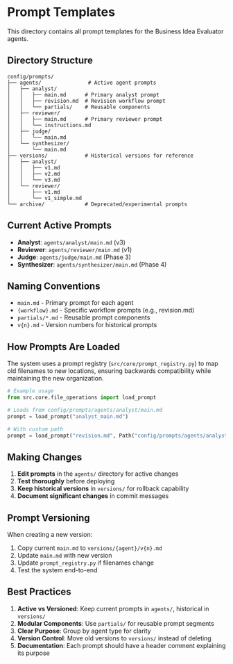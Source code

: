 # Prompt Templates

This directory contains all prompt templates for the Business Idea Evaluator agents.

## Directory Structure

```text
config/prompts/
├── agents/               # Active agent prompts
│   ├── analyst/
│   │   ├── main.md      # Primary analyst prompt
│   │   ├── revision.md  # Revision workflow prompt
│   │   └── partials/    # Reusable components
│   ├── reviewer/
│   │   ├── main.md      # Primary reviewer prompt
│   │   └── instructions.md
│   ├── judge/
│   │   └── main.md
│   └── synthesizer/
│       └── main.md
├── versions/            # Historical versions for reference
│   ├── analyst/
│   │   ├── v1.md
│   │   ├── v2.md
│   │   └── v3.md
│   └── reviewer/
│       ├── v1.md
│       └── v1_simple.md
└── archive/             # Deprecated/experimental prompts
```

## Current Active Prompts

- **Analyst**: `agents/analyst/main.md` (v3)
- **Reviewer**: `agents/reviewer/main.md` (v1)
- **Judge**: `agents/judge/main.md` (Phase 3)
- **Synthesizer**: `agents/synthesizer/main.md` (Phase 4)

## Naming Conventions

- `main.md` - Primary prompt for each agent
- `{workflow}.md` - Specific workflow prompts (e.g., revision.md)
- `partials/*.md` - Reusable prompt components
- `v{n}.md` - Version numbers for historical prompts

## How Prompts Are Loaded

The system uses a prompt registry (`src/core/prompt_registry.py`) to map old filenames to new locations, ensuring backwards compatibility while maintaining the new organization.

```python
# Example usage
from src.core.file_operations import load_prompt

# Loads from config/prompts/agents/analyst/main.md
prompt = load_prompt("analyst_main.md")

# With custom path
prompt = load_prompt("revision.md", Path("config/prompts/agents/analyst"))
```

## Making Changes

1. **Edit prompts** in the `agents/` directory for active changes
2. **Test thoroughly** before deploying
3. **Keep historical versions** in `versions/` for rollback capability
4. **Document significant changes** in commit messages

## Prompt Versioning

When creating a new version:

1. Copy current `main.md` to `versions/{agent}/v{n}.md`
2. Update `main.md` with new version
3. Update `prompt_registry.py` if filenames change
4. Test the system end-to-end

## Best Practices

1. **Active vs Versioned**: Keep current prompts in `agents/`, historical in `versions/`
2. **Modular Components**: Use `partials/` for reusable prompt segments
3. **Clear Purpose**: Group by agent type for clarity
4. **Version Control**: Move old versions to `versions/` instead of deleting
5. **Documentation**: Each prompt should have a header comment explaining its purpose
